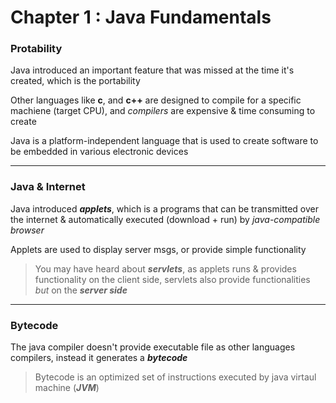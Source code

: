 # Chapter 1 : Java Fundamentals 

### Protability

Java introduced an important feature that was missed at the time
it's created, which is the portability

Other languages like **c**, and **c++** are designed to compile for a specific machiene (target CPU), and _compilers_ are expensive & time consuming to create

Java is a platform-independent language that is used to create software to be embedded in various electronic devices

---

### Java & Internet

Java introduced **_applets_**, which is a programs that can be transmitted over the internet & automatically executed (download + run) by _java-compatible browser_ 

Applets are used to display server msgs, or provide simple functionality

> You may have heard about **_servlets_**, as applets runs & provides functionality on the client side, servlets also provide functionalities _but_ on the **_server side_**

---

### Bytecode

The java compiler doesn't provide executable file as other languages compilers, instead it generates a **_bytecode_**

> Bytecode is an optimized set of instructions executed by java virtaul machine (**_JVM_**)








